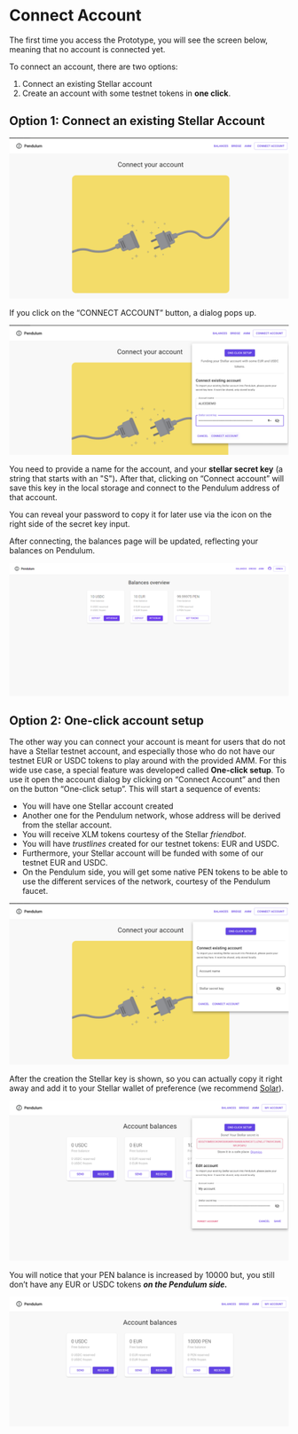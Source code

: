 # Connect Account

The first time you access the Prototype, you will see the screen below, meaning that no account is connected yet.

To connect an account, there are two options:

1. Connect an existing Stellar account
2. Create an account with some testnet tokens in **one click**.

## Option 1: Connect an existing Stellar Account

![](../../.gitbook/assets/image.png)

If you click on the “CONNECT ACCOUNT” button, a dialog pops up.

![](<../../.gitbook/assets/image (16).png>)

You need to provide a name for the account, and your **stellar secret key** (a string that starts with an "S")**.** After that, clicking on “Connect account” will save this key in the local storage and connect to the Pendulum address of that account.

You can reveal your password to copy it for later use via the icon on the right side of the secret key input.

After connecting, the balances page will be updated, reflecting your balances on Pendulum.

![](<../../.gitbook/assets/image (17).png>)

## Option 2: One-click account setup

The other way you can connect your account is meant for users that do not have a Stellar testnet account, and especially those who do not have our testnet EUR or USDC tokens to play around with the provided AMM. For this wide use case, a special feature was developed called **One-click setup**. To use it open the account dialog by clicking on “Connect Account” and then on the button “One-click setup”. This will start a sequence of events:

* You will have one Stellar account created
* Another one for the Pendulum network, whose address will be derived from the stellar account.
* You will receive XLM tokens courtesy of the Stellar _friendbot_.
* You will have _trustlines_ created for our testnet tokens: EUR and USDC.
* Furthermore, your Stellar account will be funded with some of our testnet EUR and USDC.
* On the Pendulum side, you will get some native PEN tokens to be able to use the different services of the network, courtesy of the Pendulum faucet.

![](<../../.gitbook/assets/image (9).png>)

After the creation the Stellar key is shown, so you can actually copy it right away and add it to your Stellar wallet of preference (we recommend [Solar](https://solarwallet.io)).

![](<../../.gitbook/assets/image (7).png>)

You will notice that your PEN balance is increased by 10000 but, you still don’t have any EUR or USDC tokens _**on the Pendulum side.**_

![](<../../.gitbook/assets/image (10).png>)
